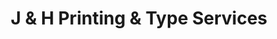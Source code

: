 ---
title: "J & H Printing & Type Services"
url: /pullman/j-und-h-printing-und-type-services/
shop: Kopieren
---